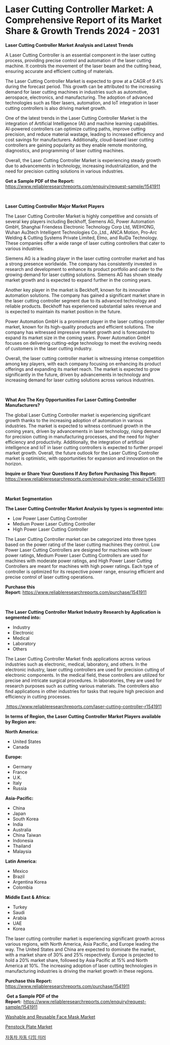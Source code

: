<p><h1>Laser Cutting Controller Market: A Comprehensive Report of its Market Share & Growth Trends 2024 - 2031</h1></p><p><strong>Laser Cutting Controller Market Analysis and Latest Trends</strong></p>
<p><p>A Laser Cutting Controller is an essential component in the laser cutting process, providing precise control and automation of the laser cutting machine. It controls the movement of the laser beam and the cutting head, ensuring accurate and efficient cutting of materials.</p><p>The Laser Cutting Controller Market is expected to grow at a CAGR of 9.4% during the forecast period. This growth can be attributed to the increasing demand for laser cutting machines in industries such as automotive, aerospace, electronics, and manufacturing. The adoption of advanced technologies such as fiber lasers, automation, and IoT integration in laser cutting controllers is also driving market growth.</p><p>One of the latest trends in the Laser Cutting Controller Market is the integration of Artificial Intelligence (AI) and machine learning capabilities. AI-powered controllers can optimize cutting paths, improve cutting precision, and reduce material wastage, leading to increased efficiency and cost savings for manufacturers. Additionally, cloud-based laser cutting controllers are gaining popularity as they enable remote monitoring, diagnostics, and programming of laser cutting machines.</p><p>Overall, the Laser Cutting Controller Market is experiencing steady growth due to advancements in technology, increasing industrialization, and the need for precision cutting solutions in various industries.</p></p>
<p><strong>Get a Sample PDF of the Report:&nbsp;</strong> <a href="https://www.reliableresearchreports.com/enquiry/request-sample/1541911">https://www.reliableresearchreports.com/enquiry/request-sample/1541911</a></p>
<p>&nbsp;</p>
<p><strong>Laser Cutting Controller Major Market Players</strong></p>
<p><p>The Laser Cutting Controller Market is highly competitive and consists of several key players including Beckhoff, Siemens AG, Power Automation GmbH, Shanghai Friendess Electronic Technology Corp Ltd, WEIHONG, Wuhan Au3tech Intelligent Technologies Co.,Ltd., ANCA Motion, Pro-Arc Welding & Cutting Systems Private Limited, Elmo, and RuiDa Technology. These companies offer a wide range of laser cutting controllers that cater to various industries.</p><p>Siemens AG is a leading player in the laser cutting controller market and has a strong presence worldwide. The company has consistently invested in research and development to enhance its product portfolio and cater to the growing demand for laser cutting solutions. Siemens AG has shown steady market growth and is expected to expand further in the coming years.</p><p>Another key player in the market is Beckhoff, known for its innovative automation solutions. The company has gained a significant market share in the laser cutting controller segment due to its advanced technology and reliable products. Beckhoff has experienced substantial sales revenue and is expected to maintain its market position in the future.</p><p>Power Automation GmbH is a prominent player in the laser cutting controller market, known for its high-quality products and efficient solutions. The company has witnessed impressive market growth and is forecasted to expand its market size in the coming years. Power Automation GmbH focuses on delivering cutting-edge technology to meet the evolving needs of customers in the laser cutting industry.</p><p>Overall, the laser cutting controller market is witnessing intense competition among key players, with each company focusing on enhancing its product offerings and expanding its market reach. The market is expected to grow significantly in the future, driven by advancements in technology and increasing demand for laser cutting solutions across various industries.</p></p>
<p>&nbsp;</p>
<p><strong>What Are The Key Opportunities For Laser Cutting Controller Manufacturers?</strong></p>
<p><p>The global Laser Cutting Controller market is experiencing significant growth thanks to the increasing adoption of automation in various industries. The market is expected to witness continued growth in the coming years, driven by advancements in laser technology, rising demand for precision cutting in manufacturing processes, and the need for higher efficiency and productivity. Additionally, the integration of artificial intelligence and IoT in laser cutting controllers is expected to further propel market growth. Overall, the future outlook for the Laser Cutting Controller market is optimistic, with opportunities for expansion and innovation on the horizon.</p></p>
<p><strong>Inquire or Share Your Questions If Any Before Purchasing This Report:</strong> <a href="https://www.reliableresearchreports.com/enquiry/pre-order-enquiry/1541911">https://www.reliableresearchreports.com/enquiry/pre-order-enquiry/1541911</a></p>
<p>&nbsp;</p>
<p><strong>Market Segmentation</strong></p>
<p><strong>The Laser Cutting Controller Market Analysis by types is segmented into:</strong></p>
<p><ul><li>Low Power Laser Cutting Controller</li><li>Medium Power Laser Cutting Controller</li><li>High Power Laser Cutting Controller</li></ul></p>
<p><p>The Laser Cutting Controller market can be categorized into three types based on the power rating of the laser cutting machines they control. Low Power Laser Cutting Controllers are designed for machines with lower power ratings, Medium Power Laser Cutting Controllers are used for machines with moderate power ratings, and High Power Laser Cutting Controllers are meant for machines with high power ratings. Each type of controller is optimized for its respective power range, ensuring efficient and precise control of laser cutting operations.</p></p>
<p><strong>Purchase this Report:&nbsp;</strong><a href="https://www.reliableresearchreports.com/purchase/1541911">https://www.reliableresearchreports.com/purchase/1541911</a></p>
<p>&nbsp;</p>
<p><strong>The Laser Cutting Controller Market Industry Research by Application is segmented into:</strong></p>
<p><ul><li>Industry</li><li>Electronic</li><li>Medical</li><li>Laboratory</li><li>Others</li></ul></p>
<p><p>The Laser Cutting Controller Market finds applications across various industries such as electronic, medical, laboratory, and others. In the electronic industry, laser cutting controllers are used for precision cutting of electronic components. In the medical field, these controllers are utilized for precise and intricate surgical procedures. In laboratories, they are used for research purposes such as cutting various materials. The controllers also find applications in other industries for tasks that require high precision and efficiency in cutting processes.</p></p>
<p><a href="https://www.reliableresearchreports.com/laser-cutting-controller-r1541911">&nbsp;https://www.reliableresearchreports.com/laser-cutting-controller-r1541911</a></p>
<p><strong>In terms of Region, the Laser Cutting Controller Market Players available by Region are:</strong></p>
<p>
    <p> <strong> North America: </strong>
        <ul>
            <li>United States</li>
            <li>Canada</li>
        </ul>
        </p> 
    <p> <strong> Europe: </strong>
        <ul>
            <li>Germany</li>
            <li>France</li>
            <li>U.K.</li>
            <li>Italy</li>
            <li>Russia</li>
        </ul>
        </p> 
    <p> <strong> Asia-Pacific: </strong>
        <ul>
            <li>China</li>
            <li>Japan</li>
            <li>South Korea</li>
            <li>India</li>
            <li>Australia</li>
            <li>China Taiwan</li>
            <li>Indonesia</li>
            <li>Thailand</li>
            <li>Malaysia</li>
        </ul>
        </p> 
    <p> <strong> Latin America: </strong>
        <ul>
            <li>Mexico</li>
            <li>Brazil</li>
            <li>Argentina Korea</li>
            <li>Colombia</li>
        </ul>
        </p> 
    <p> <strong> Middle East & Africa: </strong>
        <ul>
            <li>Turkey</li>
            <li>Saudi</li>
            <li>Arabia</li>
            <li>UAE</li>
            <li>Korea</li>
        </ul>
    </p>
    </p>
<p><p>The laser cutting controller market is experiencing significant growth across various regions, with North America, Asia Pacific, and Europe leading the way. The United States and China are expected to dominate the market, with a market share of 30% and 25% respectively. Europe is projected to hold a 20% market share, followed by Asia Pacific at 15% and North America at 10%. The increasing adoption of laser cutting technologies in manufacturing industries is driving the market growth in these regions.</p></p>
<p><strong>Purchase this Report: </strong><a href="https://www.reliableresearchreports.com/purchase/1541911">https://www.reliableresearchreports.com/purchase/1541911</a></p>
<p>&nbsp;<strong>Get a Sample PDF of the Report:&nbsp;&nbsp;</strong><a href="https://www.reliableresearchreports.com/enquiry/request-sample/1541911">https://www.reliableresearchreports.com/enquiry/request-sample/1541911</a></p>
<p><strong></strong></p>
<p><p><a href="https://cautious-neon-760.notion.site/Analyzing-Washable-and-Reusable-Face-Mask-Market-Global-Industry-Perspective-and-Forecast-2024-to--5a1cec34ceda45739ca9bcecbb5a10df">Washable and Reusable Face Mask Market</a></p><p><a href="https://medium.com/@julianyan6756/penstock-plate-market-size-and-market-trends-complete-industry-overview-2024-to-2031-853ed8c89539">Penstock Plate Market</a></p><p><a href="https://medium.com/@heatherelasquez5675/%EC%9E%90%EB%8F%99%EC%B0%A8-%EC%9E%90%EB%8F%99-%EC%96%B4%EB%91%A0-%EB%B0%A9%EC%A7%80-%EB%AF%B8%EB%9F%AC-%EC%8B%9C%EC%9E%A5-%EB%B6%84%EC%84%9D-%EA%B8%80%EB%A1%9C%EB%B2%8C-%EC%82%B0%EC%97%85-%EC%A0%84%EB%A7%9D%EA%B3%BC-%EC%A0%84%EB%A7%9D-2024%EB%85%84%EB%B6%80%ED%84%B0-2031%EB%85%84-a1b8c1926723">자동차 자동 디밍 미러</a></p></p>